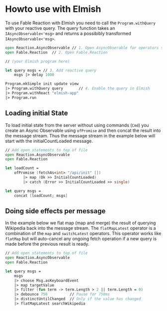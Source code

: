 # Howto use with Elmish

To use Fable Reaction with Elmish you need to call the `Program.withQuery` with your reactive query. The query function takes an `IAsyncObservable<'msg>` and returns a possibibly transformed `IAsyncObservable<'msg>`.

```fs
open Reaction.AsyncObservable // 1. Open AsyncObserable for operators such as delay.
open Fable.Reaction  // 2. Open Fable.Reaction

// (your Elmish program here)

let query msgs = // 3. Add reactive query
    msgs |> delay 1000

Program.mkSimple init update view
|> Program.withQuery query       // 4. Enable the query in Elmish
|> Program.withReact "elmish-app"
|> Program.run
```

## Loading initial State

To load initial state from the server without using commands (`Cmd`) you create an Async Observable using `ofPromise` and then concat the result into the message stream. Thus the message stream in the example below will start with the initialCountLoaded message.

```fs
// Add open statements to top of file
open Reaction.AsyncObservable
open Fable.Reaction

let loadCount =
    ofPromise (fetchAs<int> "/api/init" [])
        |> map (Ok >> InitialCountLoaded)
        |> catch (Error >> InitialCountLoaded >> single)

let query msgs =
    concat [loadCount; msgs]
```

## Doing side effects per message

In the example below we flat map (map and merge) the result of querying Wikipedia back into the message stream.
The `flatMapLatest` operator is a combination of the `map` and `switchLatest` operators. This operator works like
`flatMap` but will auto-cancel any ongoing fetch operation if a new query is made before the previous result is ready.

```fs
// Add open statements to top of file
open Reaction.AsyncObservable
open Fable.Reaction

let query msgs =
    msgs
    |> choose Msg.asKeyboardEvent
    |> map targetValue
    |> filter (fun term -> term.Length > 2 || term.Length = 0)
    |> debounce 750          // Pause for 750ms
    |> distinctUntilChanged  // Only if the value has changed
    |> flatMapLatest searchWikipedia

```